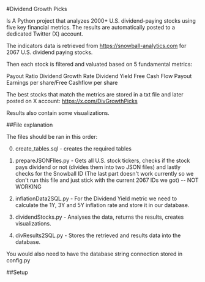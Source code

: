 #Dividend Growth Picks

Is A Python project that analyzes 2000+ U.S. dividend-paying stocks using five key financial metrics. The results are automatically posted to a dedicated Twitter (X) account.

The indicators data is retrieved from https://snowball-analytics.com for 2067 U.S. dividend paying stocks. 

Then each stock is filtered and valuated based on 5 fundamental metrics:

Payout Ratio
Dividend Growth Rate
Dividend Yield
Free Cash Flow Payout
Earnings per share/Free Cashflow per share

The best stocks that match the metrics are stored in a txt file and later posted on X account: https://x.com/DivGrowthPicks

Results also contain some visualizations. 

##File explanation

The files should be ran in this order:

0. create_tables.sql - creates the required tables

1. prepareJSONFIles.py - Gets all U.S. stock tickers, checks if the stock pays dividend or not (divides them into two JSON files) and lastly checks for the Snowball ID (The last part doesn't work currently so we don't run this file and just stick with the current 2067 IDs we got) -- NOT WORKING
2. inflationData2SQL.py - For the Dividend Yield metric we need to calculate the 1Y, 3Y and 5Y inflation rate and store it in our database.
3. dividendStocks.py - Analyses the data, returns the results, creates visualizations.
4. divResults2SQL.py - Stores the retrieved and results data into the database.

You would also need to have the database string connection stored in config.py

##Setup




